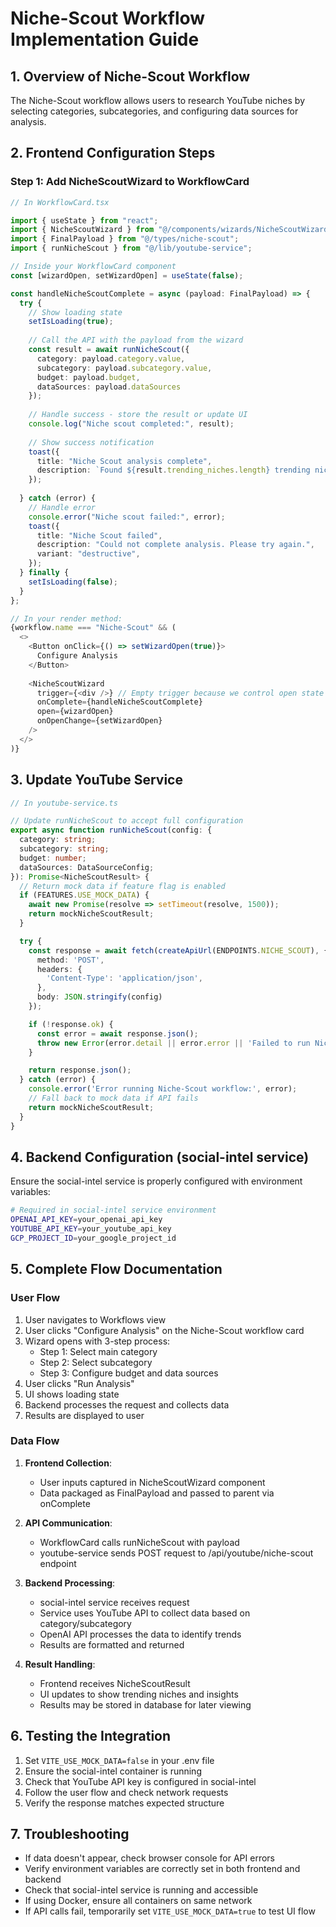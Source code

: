 # Niche-Scout Workflow Implementation Guide

## 1. Overview of Niche-Scout Workflow

The Niche-Scout workflow allows users to research YouTube niches by selecting categories, subcategories, and configuring data sources for analysis.

## 2. Frontend Configuration Steps

### Step 1: Add NicheScoutWizard to WorkflowCard

```typescript
// In WorkflowCard.tsx

import { useState } from "react";
import { NicheScoutWizard } from "@/components/wizards/NicheScoutWizard";
import { FinalPayload } from "@/types/niche-scout";
import { runNicheScout } from "@/lib/youtube-service";

// Inside your WorkflowCard component
const [wizardOpen, setWizardOpen] = useState(false);

const handleNicheScoutComplete = async (payload: FinalPayload) => {
  try {
    // Show loading state
    setIsLoading(true);
    
    // Call the API with the payload from the wizard
    const result = await runNicheScout({
      category: payload.category.value,
      subcategory: payload.subcategory.value,
      budget: payload.budget,
      dataSources: payload.dataSources
    });
    
    // Handle success - store the result or update UI
    console.log("Niche scout completed:", result);
    
    // Show success notification
    toast({
      title: "Niche Scout analysis complete",
      description: `Found ${result.trending_niches.length} trending niches in ${payload.subcategory.label}`,
    });
    
  } catch (error) {
    // Handle error
    console.error("Niche scout failed:", error);
    toast({
      title: "Niche Scout failed",
      description: "Could not complete analysis. Please try again.",
      variant: "destructive",
    });
  } finally {
    setIsLoading(false);
  }
};

// In your render method:
{workflow.name === "Niche-Scout" && (
  <>
    <Button onClick={() => setWizardOpen(true)}>
      Configure Analysis
    </Button>
    
    <NicheScoutWizard 
      trigger={<div />} // Empty trigger because we control open state
      onComplete={handleNicheScoutComplete}
      open={wizardOpen}
      onOpenChange={setWizardOpen}
    />
  </>
)}
```

## 3. Update YouTube Service

```typescript
// In youtube-service.ts

// Update runNicheScout to accept full configuration
export async function runNicheScout(config: {
  category: string;
  subcategory: string;
  budget: number;
  dataSources: DataSourceConfig;
}): Promise<NicheScoutResult> {
  // Return mock data if feature flag is enabled
  if (FEATURES.USE_MOCK_DATA) {
    await new Promise(resolve => setTimeout(resolve, 1500));
    return mockNicheScoutResult;
  }

  try {
    const response = await fetch(createApiUrl(ENDPOINTS.NICHE_SCOUT), {
      method: 'POST',
      headers: {
        'Content-Type': 'application/json',
      },
      body: JSON.stringify(config)
    });

    if (!response.ok) {
      const error = await response.json();
      throw new Error(error.detail || error.error || 'Failed to run Niche-Scout workflow');
    }

    return response.json();
  } catch (error) {
    console.error('Error running Niche-Scout workflow:', error);
    // Fall back to mock data if API fails
    return mockNicheScoutResult;
  }
}
```

## 4. Backend Configuration (social-intel service)

Ensure the social-intel service is properly configured with environment variables:

```bash
# Required in social-intel service environment
OPENAI_API_KEY=your_openai_api_key
YOUTUBE_API_KEY=your_youtube_api_key
GCP_PROJECT_ID=your_google_project_id
```

## 5. Complete Flow Documentation

### User Flow

1. User navigates to Workflows view
2. User clicks "Configure Analysis" on the Niche-Scout workflow card
3. Wizard opens with 3-step process:
   - Step 1: Select main category
   - Step 2: Select subcategory
   - Step 3: Configure budget and data sources
4. User clicks "Run Analysis"
5. UI shows loading state
6. Backend processes the request and collects data
7. Results are displayed to user

### Data Flow

1. **Frontend Collection**:
   - User inputs captured in NicheScoutWizard component
   - Data packaged as FinalPayload and passed to parent via onComplete

2. **API Communication**:
   - WorkflowCard calls runNicheScout with payload
   - youtube-service sends POST request to /api/youtube/niche-scout endpoint

3. **Backend Processing**:
   - social-intel service receives request
   - Service uses YouTube API to collect data based on category/subcategory
   - OpenAI API processes the data to identify trends
   - Results are formatted and returned

4. **Result Handling**:
   - Frontend receives NicheScoutResult
   - UI updates to show trending niches and insights
   - Results may be stored in database for later viewing

## 6. Testing the Integration

1. Set `VITE_USE_MOCK_DATA=false` in your .env file
2. Ensure the social-intel container is running
3. Check that YouTube API key is configured in social-intel
4. Follow the user flow and check network requests
5. Verify the response matches expected structure

## 7. Troubleshooting

- If data doesn't appear, check browser console for API errors
- Verify environment variables are correctly set in both frontend and backend
- Check that social-intel service is running and accessible
- If using Docker, ensure all containers on same network
- If API calls fail, temporarily set `VITE_USE_MOCK_DATA=true` to test UI flow